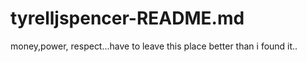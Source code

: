 # tyrelljspencer-README.md
money,power, respect...have to leave this place better than i found it..
